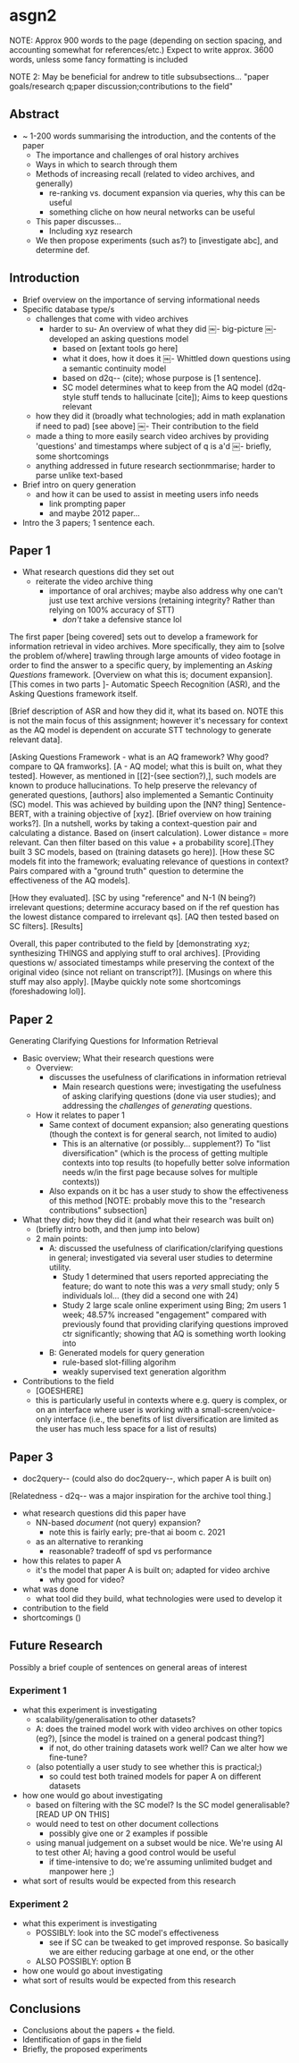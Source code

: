# asgn2

NOTE: Approx 900 words to the page (depending on section spacing, and accounting somewhat for references/etc.) Expect to write approx. 3600 words, unless some fancy formatting is included

NOTE 2: May be beneficial for andrew to title subsubsections... "paper goals/research q;paper discussion;contributions to the field"

## Abstract

- ~ 1-200 words summarising the introduction, and the contents of the paper
    - The importance and challenges of oral history archives
    - Ways in which to search through them
    - Methods of increasing recall (related to video archives, and generally)
        - re-ranking vs. document expansion via queries, why this can be useful
        - something cliche on how neural networks can be useful
    - This paper discusses...
        - Including xyz research
    - We then propose experiments (such as?) to [investigate abc], and determine def.

## Introduction

- Brief overview on the importance of serving informational needs
- Specific database type/s
    - challenges that come with video archives
        - harder to su- An overview of what they did
    ​￼- big-picture
        ​￼- developed an asking questions model
            - based on [extant tools go here]
            - what it does, how it does it
        ​￼- Whittled down questions using a semantic continuity model
            - based on d2q-- (cite); whose purpose is [1 sentence].
            - SC model determines what to keep from the AQ model (d2q-style stuff tends to hallucinate [cite]); Aims to keep questions relevant
    - how they did it (broadly what technologies; add in math explanation if need to pad) [see above]
​￼- Their contribution to the field
    - made a thing to more easily search video archives by providing 'questions' and timestamps where subject of q is a'd
​￼- briefly, some shortcomings
    - anything addressed in future research sectionmmarise; harder to parse unlike text-based
- Brief intro on query generation
    - and how it can be used to assist in meeting users info needs
        - link prompting paper
        - and maybe 2012 paper...
- Intro the 3 papers; 1 sentence each.

## Paper 1

- What research questions did they set out
    - reiterate the video archive thing
        - importance of oral archives; maybe also address why one can't just use text archive versions (retaining integrity? Rather than relying on 100% accuracy of STT)
            - *don't* take a defensive stance lol

The first paper [being covered] sets out to develop a framework for information retrieval in video archives. More specifically, they aim to [solve the problem of/where] trawling through large amounts of video footage in order to find the answer to a specific query, by implementing an *Asking Questions* framework. [Overview on what this is; document expansion]. [This comes in two parts ]- Automatic Speech Recognition (ASR), and the Asking Questions framework itself. 

[Brief description of ASR and how they did it, what its based on. NOTE this is not the main focus of this assignment; however it's necessary for context as the AQ model is dependent on accurate STT technology to generate relevant data].

[Asking Questions Framework - what is an AQ framework? Why good? compare to QA framworks]. [A - AQ model; what this is built on, what they tested]. However, as mentioned in [[2]-(see section?),], such models are known to produce hallucinations. To help preserve the relevancy of generated questions, [authors] also implemented a Semantic Continuity (SC) model. This was achieved by building upon the [NN? thing] Sentence-BERT, with a training objective of [xyz]. [Brief overview on how training works?]. [In a nutshell, works by taking a context-question pair and calculating a distance. Based on (insert calculation). Lower distance = more relevant. Can then filter based on this value + a probability score].[They built 3 SC models, based on (training datasets go here)]. [How these SC models fit into the framework; evaluating relevance of questions in context? Pairs compared with a "ground truth" question to determine the effectiveness of the AQ models]. 

[How they evaluated]. [SC by using "reference" and N-1 (N being?) irrelevant questions; determine accuracy based on if the ref question has the lowest distance compared to irrelevant qs]. [AQ then tested based on SC filters]. [Results]

Overall, this paper contributed to the field by [demonstrating xyz; synthesizing THINGS and applying stuff to oral archives]. [Providing questions w/ associated timestamps while preserving the context of the original video (since not reliant on transcript?)]. [Musings on where this stuff may also apply]. [Maybe quickly note some shortcomings (foreshadowing lol)].

## Paper 2

Generating Clarifying Questions for Information Retrieval
- Basic overview; What their research questions were
    - Overview:
        - discusses the usefulness of clarifications in information retrieval
            - Main research questions were; investigating the usefulness of asking clarifying questions (done via user studies); and addressing the *challenges* of *generating* questions.
	- How it relates to paper 1
		- Same context of document expansion; also generating questions (though the context is for general search, not limited to audio)
			- This is an alternative (or possibly... supplement?) To "list diversification" (which is the process of getting multiple contexts into top results (to hopefully better solve information needs w/in the first page because solves for multiple contexts))
		- Also expands on it bc has a user study to show the effectiveness of this method [NOTE: probably move this to the "research contributions" subsection]
- What they did; how they did it (and what their research was built on)
    - (briefly intro both, and then jump into below)
    - 2 main points:
        - A: discussed the usefulness of clarification/clarifying questions in general; investigated via several user studies to determine utility.
            - Study 1 determined that users reported appreciating the feature; do want to note this was a *very* small study; only 5 individuals lol... (they did a second one with 24)
            - Study 2 large scale online experiment using Bing; 2m users 1 week; 48.57% increased "engagement" compared with previously found that providing clarifying questions improved ctr significantly; showing that AQ is something worth looking into
        - B: Generated models for query generation
            - rule-based slot-filling algorihm
            - weakly supervised text generation algorithm
- Contributions to the field
    - [GOESHERE]
    - this is particularly useful in contexts where e.g. query is complex, or on an interface where user is working with a small-screen/voice-only interface (i.e., the benefits of list diversification are limited as the user has much less space for a list of results)

## Paper 3

- doc2query--
(could also do doc2query--, which paper A is built on)

[Relatedness - d2q-- was a major inspiration for the archive tool thing.]
- what research questions did this paper have
    - NN-based *document* (not query) expansion?
        - note this is fairly early; pre-that ai boom c. 2021
    - as an alternative to reranking
        - reasonable? tradeoff of spd vs performance
- how this relates to paper A
    - it's the model that paper A is built on; adapted for video archive
        - why good for video?
- what was done
    - what tool did they build, what technologies were used to develop it
- contribution to the field
- shortcomings ()

## Future Research

Possibly a brief couple of sentences on general areas of interest

### Experiment 1

- what this experiment is investigating
    - scalability/generalisation to other datasets?
    - A: does the trained model work with video archives on other topics (eg?), [since the model is trained on a general podcast thing?]
        - if not, do other training datasets work well? Can we alter how we fine-tune?
    - (also potentially a user study to see whether this is practical;)
        - so could test both trained models for paper A on different datasets
- how one would go about investigating
    - based on filtering with the SC model? Is the SC model generalisable? [READ UP ON THIS]
    - would need to test on other document collections
        - possibly give one or 2 examples if possible
    - using manual judgement on a subset would be nice. We're using AI to test other AI; having a good control would be useful
        - if time-intensive to do; we're assuming unlimited budget and manpower here ;)
- what sort of results would be expected from this research

### Experiment 2

- what this experiment is investigating
    - POSSIBLY: look into the SC model's effectiveness
        - see if SC can be tweaked to get improved response. So basically we are either reducing garbage at one end, or the other
    - ALSO POSSIBLY: option B
- how one would go about investigating
- what sort of results would be expected from this research

## Conclusions

- Conclusions about the papers + the field.
- Identification of gaps in the field
- Briefly, the proposed experiments

